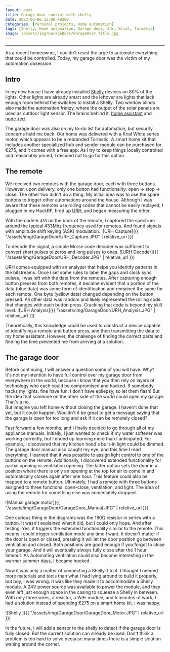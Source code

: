 ```yaml
---
layout: post
title: Garage door control with shelly
date: 2023-06-06 13:00 +0200
categories: [Personal projects, Home automation]
tags: [Shelly, Home automation, Garage door, Sdr, Krial, Tormatic]
image: /assets/img/GarageDoor/GarageDoor_Title.jpg
---
```

---
As a recent homeowner, I couldn't resist the urge to automate everything that could be controlled. Today, my garage door was the victim of my automation obsession. 

## Intro
In my new house I have already installed [Shelly](https://www.shelly.cloud/) devices on 80% of the lights. Other lights are already smart and the leftover are lights that lack enough room behind the switches to install a Shelly. Two window blinds also made the automation frenzy, where the output of the solar panels are used as outdoor light sensor. The brains behind it, [home assistant](https://www.home-assistant.io/) and [node-red](https://nodered.org/).

The garage door was also on my to-do list for automation, but security concerns held me back. Our home was delivered with a Krial White series motor, which appears to be a rebranded Tormatic. A smart home kit that includes another specialized hub and sender module can be purchased for €275, and it comes with a free app. As I try to keep things locally controlled and reasonably priced, I decided not to go for this option

## The remote
We received two remotes with the garage door, each with three buttons. However, upon delivery, only one button had functionality: open => stop => close. The other two didn't do a thing. My initial idea was to use the spare buttons to trigger other automations around the house. Although I was aware that these remotes use rolling codes that cannot be easily replayed, I plugged in my HackRF, fired up [URH](https://github.com/jopohl/urh), and began measuring the ether.

With the code `W-433` on the back of the remote, I captured the spectrum around the typical 433Mhz frequency used for remotes. And found signals with amplitude shift keying (ASK) modulation. 
![URH Capture]({{ "/assets/img/GarageDoor/URH_Capture.JPG" | relative_url }})   
     
To decode the signal, a simple Morse code decoder was sufficient to convert short pulses to zeros and long pulses to ones.
![URH Decoder]({{ "/assets/img/GarageDoor/URH_Decoder.JPG" | relative_url }})    
    
URH comes equipped with an analyzer that helps you identify patterns in the bitstreams. Once I set some rules to label the gaps and clock sync pulses, I was left with the data from the remotes. After capturing enough button presses from both remotes, it became evident that a portion of the data (blue data) was some form of identification and remained the same for each remote. One byte (yellow data) changed depending on the button pressed. All other data was random and likely represented the rolling code that changes with each button press. Cracking that code is beyond my skill level.
![URH Analysis]({{ "/assets/img/GarageDoor/URH_Analysis.JPG" | relative_url }})    

Theoretically, this knowledge could be used to construct a device capable of identifying a remote and button press, and then transmitting the data to my home assistant. However, the challenge of finding the correct parts and finding the time prevented me from arriving at a solution.

## The garage door
Before continuing, I will answer a question some of you will have: Why?    
It's not my intention to have full control over my garage door from everywhere in the world, because I know that you then rely on layers of technology who each could be compromised and hacked. If somebody hacks my lights, fine have fun. I don't have epilepsy, so let them flash! But the idea that someone on the other side of the world could open my garage. That's a no.    
But imagine you left home without closing the garage. I haven't done that yet, but it could happen. Wouldn't it be great to get a message saying that the garage is open for too long and ask if it can be remotely closed?

Fast forward a few months, and I finally decided to go through all of my appliance manuals. Initially, I just wanted to check if my water softener was working correctly, but I ended up learning more than I anticipated. For example, I discovered that my kitchen hood's built-in light could be dimmed. The garage door manual also caught my eye, and this time I read everything. I learned that it was possible to assign light control to one of the buttons on the remote. Additionally, I discovered extended functionality for partial opening or ventilation opening. The latter option sets the door in a position where there is only an opening at the top for air to come in and automatically closes again after one hour. This feature could also be mapped to a remote button. Ultimately, I had a remote with three buttons assigned to three functions: open-close, ventilation, and light. The idea of using the remote for something else was immediately dropped.

![Manual garage motor]({{ "/assets/img/GarageDoor/GarageDoor_Manual.JPG" | relative_url }})

One curious thing in the diagrams was the 180Ω resistor in series with a button. It wasn't explained what it did, but I could only hope. And after testing: Yes, it triggers the extended functionality similar to the remote. This means I could trigger ventilation mode any time I want. It doesn't matter if the door is open or closed, pressing it will let the door position go between ventilation and closed. Both positions are good enough if you forgot to close your garage. And it will eventually always fully close after the 1 hour timeout. As Automating ventilation could also become interesting in the warmer summer days, I became hooked.   
    
Now it was only a matter of connecting a Shelly-1 to it. I thought I needed more materials and tools than what I had lying around to build it properly, but boy, I was wrong. It was like they made it to accommodate a Shelly module. A 24V power source was available to power the module, and they even left just enough space in the casing to squeeze a Shelly in between. With only three wires, a resistor, a WiFi module, and 5 minutes of work, I had a solution instead of spending €275 on a smart home kit. I was happy.

![Shelly ]({{ "/assets/img/GarageDoor/GarageDoor_Motor.JPG" | relative_url }})

In the future, I will add a sensor to the shelly to detect if the garage door is fully closed. But the current solution can already be used.
Don't think a problem is too hard to solve because many times there is a simple solution waiting around the corner.
